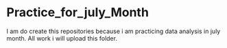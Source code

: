 # Practice_for_july_Month
I am do create this repositories because i am practicing data analysis in july month. All  work i will upload this folder.

